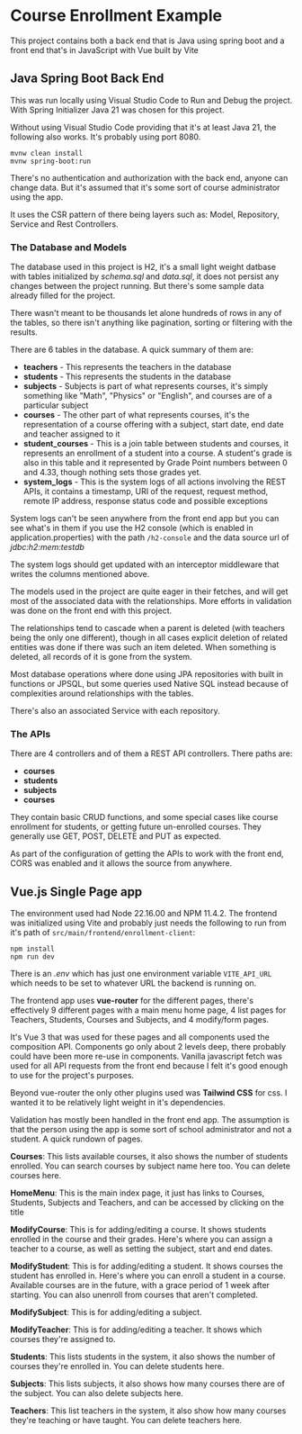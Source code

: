 # Course Enrollment Example

This project contains both a back end that is Java using spring boot and a front end that's in JavaScript with Vue built by Vite

## Java Spring Boot Back End

This was run locally using Visual Studio Code to Run and Debug the project. With Spring Initializer Java 21 was chosen for this project.

Without using Visual Studio Code providing that it's at least Java 21, the following also works. It's probably using port 8080.
```
mvnw clean install
mvnw spring-boot:run
```

There's no authentication and authorization with the back end, anyone can change data. But it's assumed that it's some sort of course administrator using the app.

It uses the CSR pattern of there being layers such as: Model, Repository, Service and Rest Controllers.

### The Database and Models

The database used in this project is H2, it's a small light weight datbase with tables initialized by *schema.sql* and *data.sql*, it does not persist any changes between the project running. But there's some sample data already filled for the project.

There wasn't meant to be thousands let alone hundreds of rows in any of the tables, so there isn't anything like pagination, sorting or filtering with the results.

There are 6 tables in the database. A quick summary of them are:
- **teachers** - This represents the teachers in the database
- **students** - This represents the students in the database
- **subjects** - Subjects is part of what represents courses, it's simply something like "Math", "Physics" or "English", and courses are of a particular subject
- **courses** - The other part of what represents courses, it's the representation of a course offering with a subject, start date, end date and teacher assigned to it
- **student_courses** - This is a join table between students and courses, it represents an enrollment of a student into a course. A student's grade is also in this table and it represented by Grade Point numbers between 0 and 4.33, though nothing sets those grades yet.
- **system_logs** - This is the system logs of all actions involving the REST APIs, it contains a timestamp, URI of the request, request method, remote IP address, response status code and possible exceptions

System logs can't be seen anywhere from the front end app but you can see what's in them if you use the H2 console (which is enabled in application.properties) with the path `/h2-console` and the data source url of *jdbc:h2:mem:testdb*

The system logs should get updated with an interceptor middleware that writes the columns mentioned above.

The models used in the project are quite eager in their fetches, and will get most of the associated data with the relationships. More efforts in validation was done on the front end with this project.

The relationships tend to cascade when a parent is deleted (with teachers being the only one different), though in all cases explicit deletion of related entities was done if there was such an item deleted. When something is deleted, all records of it is gone from the system.

Most database operations where done using JPA repositories with built in functions or JPSQL, but some queries used Native SQL instead because of complexities around relationships with the tables.

There's also an associated Service with each repository.

### The APIs
There are 4 controllers and of them a REST API controllers. There paths are:
- **courses**
- **students**
- **subjects**
- **courses**

They contain basic CRUD functions, and some special cases like course enrollment for students, or getting future un-enrolled courses. They generally use GET, POST, DELETE and PUT as expected.

As part of the configuration of getting the APIs to work with the front end, CORS was enabled and it allows the source from anywhere.

## Vue.js Single Page app
The environment used had Node 22.16.00 and NPM 11.4.2. The frontend was initialized using Vite and probably just needs the following to run from it's path of `src/main/frontend/enrollment-client`:
```
npm install
npm run dev
```

There is an *.env* which has just one environment variable `VITE_API_URL` which needs to be set to whatever URL the backend is running on.

The frontend app uses **vue-router** for the different pages, there's effectively 9 different pages with a main menu home page, 4 list pages for Teachers, Students, Courses and Subjects, and 4 modify/form pages.

It's Vue 3 that was used for these pages and all components used the composition API. Components go only about 2 levels deep, there probably could have been more re-use in components. Vanilla javascript fetch was used for all API requests from the front end because I felt it's good enough to use for the project's purposes.

Beyond vue-router the only other plugins used was **Tailwind CSS** for css. I wanted it to be relatively light weight in it's dependencies.

Validation has mostly been handled in the front end app. The assumption is that the person using the app is some sort of school administrator and not a student. A quick rundown of pages.

**Courses**: This lists available courses, it also shows the number of students enrolled. You can search courses by subject name here too. You can delete courses here.

**HomeMenu**: This is the main index page, it just has links to Courses, Students, Subjects and Teachers, and can be accessed by clicking on the title

**ModifyCourse**: This is for adding/editing a course. It shows students enrolled in the course and their grades. Here's where you can assign a teacher to a course, as well as setting the subject, start and end dates.

**ModifyStudent**: This is for adding/editing a student. It shows courses the student has enrolled in. Here's where you can enroll a student in a course. Available courses are in the future, with a grace period of 1 week after starting. You can also unenroll from courses that aren't completed.

**ModifySubject**: This is for adding/editing a subject.

**ModifyTeacher**: This is for adding/editing a teacher. It shows which courses they're assigned to.

**Students**: This lists students in the system, it also shows the number of courses they're enrolled in. You can delete students here.

**Subjects**: This lists subjects, it also shows how many courses there are of the subject. You can also delete subjects here.

**Teachers**: This list teachers in the system, it also show how many courses they're teaching or have taught. You can delete teachers here.